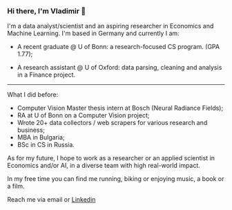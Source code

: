 ### Hi there, I'm Vladimir 👋

I'm a data analyst/scientist and an aspiring researcher in Economics and Machine Learning. I'm based in Germany and currently I am:

- A recent graduate @ U of Bonn: a research-focused CS program. (GPA 1.77);

- A research assistant @ U of Oxford: data parsing, cleaning and analysis in a Finance project.
_____
What I did before:
- Computer Vision Master thesis intern at Bosch (Neural Radiance Fields);
- RA at U of Bonn on a Computer Vision project;
- Wrote 20+ data collectors / web scrapers for various research and business;
- MBA in Bulgaria;
- BSc in CS in Russia.

As for my future, I hope to work as a researcher or an applied scientist in Economics and/or AI, in a diverse team with high real-world impact.

In my free time you can find me running, biking or enjoying music, a book or a film.

Reach me via email or [Linkedin](https://www.linkedin.com/in/v-fedoseev/)
